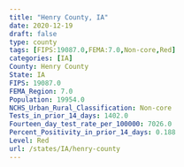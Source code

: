 ```yaml
---
title: "Henry County, IA"
date: 2020-12-19
draft: false
type: county
tags: [FIPS:19087.0,FEMA:7.0,Non-core,Red]
categories: [IA]
County: Henry County
State: IA
FIPS: 19087.0
FEMA_Region: 7.0
Population: 19954.0
NCHS_Urban_Rural_Classification: Non-core
Tests_in_prior_14_days: 1402.0
Fourteen_day_test_rate_per_100000: 7026.0
Percent_Positivity_in_prior_14_days: 0.188
Level: Red
url: /states/IA/henry-county
---
```



